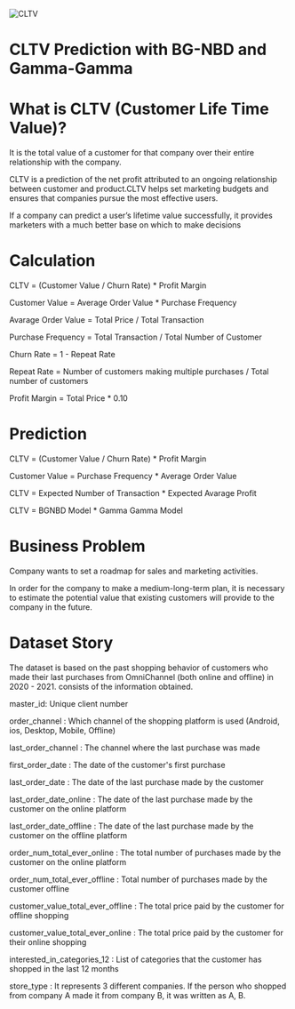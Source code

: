 ![CLTV](https://user-images.githubusercontent.com/84506176/167095841-1c77ed79-0122-4440-8a8c-16af9e4ad56f.png)


#  CLTV Prediction with BG-NBD and Gamma-Gamma

# What is CLTV (Customer Life Time Value)?

It is the total value of a customer for that company over their entire relationship with the company.

CLTV is a prediction of the net profit attributed to an ongoing relationship between customer and product.CLTV helps set marketing budgets and ensures that companies pursue the most effective users.

If a company can predict a user’s lifetime value successfully, it provides marketers with a much better base on which to make decisions 

# Calculation

 CLTV = (Customer Value / Churn Rate) * Profit Margin
 
 Customer Value = Average Order Value * Purchase Frequency
 
 Avarage Order Value = Total Price / Total Transaction

 Purchase Frequency = Total Transaction / Total Number of Customer
 
 Churn Rate = 1 - Repeat Rate
 
 Repeat Rate = Number of customers making multiple purchases / Total number of customers
 
 Profit Margin = Total Price * 0.10

# Prediction
 
 CLTV = (Customer Value / Churn Rate) * Profit Margin
 
 Customer Value = Purchase Frequency * Average Order Value
 
 CLTV = Expected Number of Transaction * Expected Avarage Profit
 
 CLTV = BGNBD Model * Gamma Gamma Model

# Business Problem

 Company wants to set a roadmap for sales and marketing activities.
 
 In order for the company to make a medium-long-term plan, it is necessary to estimate the potential value that existing customers will provide to the company in the future.
 
# Dataset Story

 The dataset is based on the past shopping behavior of customers who made their last purchases from OmniChannel (both online and offline) in 2020 - 2021.
 consists of the information obtained.

 master_id: Unique client number
 
 order_channel : Which channel of the shopping platform is used (Android, ios, Desktop, Mobile, Offline)
 
 last_order_channel : The channel where the last purchase was made
 
 first_order_date : The date of the customer's first purchase
 
 last_order_date : The date of the last purchase made by the customer
 
 last_order_date_online : The date of the last purchase made by the customer on the online platform
 
 last_order_date_offline : The date of the last purchase made by the customer on the offline platform
 
 order_num_total_ever_online : The total number of purchases made by the customer on the online platform
 
 order_num_total_ever_offline : Total number of purchases made by the customer offline
 
 customer_value_total_ever_offline : The total price paid by the customer for offline shopping
 
 customer_value_total_ever_online : The total price paid by the customer for their online shopping
 
 interested_in_categories_12 : List of categories that the customer has shopped in the last 12 months
 
 store_type : It represents 3 different companies. If the person who shopped from company A made it from company B, it was written as A, B.
